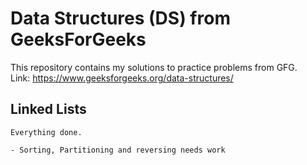 # Data Structures (DS) from GeeksForGeeks

This repository contains my solutions to practice problems from GFG. <br />
Link: https://www.geeksforgeeks.org/data-structures/

## Linked Lists

	Everything done.

	- Sorting, Partitioning and reversing needs work
